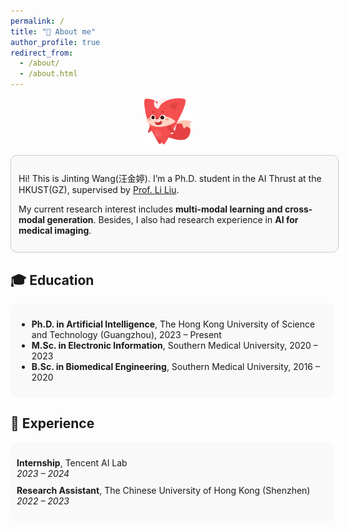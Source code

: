 ```yaml
---
permalink: /
title: "🤖 About me"
author_profile: true
redirect_from: 
  - /about/
  - /about.html
---
```

<p align="center">
  <img src="images/53.png" alt="About me banner" width="15%">
</p>

<div style="border: 1px solid #ccc; border-radius: 10px; padding: 12px; background-color: #f9f9f9;width: 99%; margin: 0 auto">
  <p>Hi! This is Jinting Wang(汪金婷). I’m a Ph.D. student in the AI Thrust at the HKUST(GZ), supervised by <a href="https://scholar.google.com/citations?user=KQ2S01UAAAAJ&hl=en">Prof. Li Liu</a>.</p>
  <p>My current research interest includes <strong> multi-modal learning and cross-modal generation</strong>. Besides, I also had research experience in <strong> AI for medical imaging</strong>.</p>
</div>

<h2>🎓 Education</h2>
<div style="border-radius: 10px; padding: 10px; background-color: #f9f9f9; width: 99%; margin: 10px auto;">
  <ul>
    <li><strong>Ph.D. in Artificial Intelligence</strong>, The Hong Kong University of Science and Technology (Guangzhou), 2023 – Present</li>
    <li><strong>M.Sc. in Electronic Information</strong>, Southern Medical University, 2020 – 2023</li>
    <li><strong>B.Sc. in Biomedical Engineering</strong>, Southern Medical University, 2016 – 2020</li>
  </ul>
</div>

<h2>💼 Experience</h2>
<div style="border-radius: 10px; padding: 10px; background-color: #f9f9f9; width: 99%; margin: 10px auto;">
  <ul style="list-style-type: none; padding-left: 0;">
    <li style="margin-bottom: 10px;">
      <strong>Internship</strong>, Tencent AI Lab<br>
      <em>2023 – 2024</em>
    </li>
    <li>
      <strong>Research Assistant</strong>, The Chinese University of Hong Kong (Shenzhen)<br>
      <em>2022 – 2023</em>
    </li>
  </ul>
</div>






